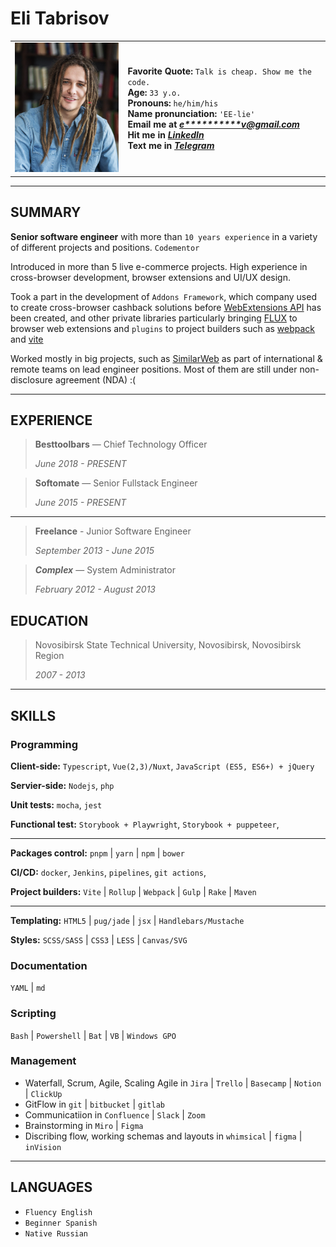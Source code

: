 # Eli Tabrisov 

|                                              |              | 
| ---------------------------------------------|  ----------- |
| ![Profile Photo!](./assets/profile_photo.png "Eli photo") | **Favorite Quote:** `Talk is cheap. Show me the code.` <br> **Age:** `33 y.o.`<br> **Pronouns:** `he/him/his` <br> **Name pronunciation:** `'EE-lie'` <br> **Email me at** ***[e\*\*\*\*\*\*\*\*\*\*v@gmail.com](<mailto:eli.tabrisov@gmail.com>)*** <br> **Hit me in** ***[LinkedIn](https://www.linkedin.com/in/elitab/)*** <br> **Text me in** ***[Telegram](https://t.me/EliTabrisov)***  |

---

## SUMMARY

**Senior software engineer** with more than `10 years experience` in a variety of different projects and positions. `Codementor`  

Introduced in more than 5 live e-commerce projects. High experience in cross-browser development, browser extensions and UI/UX design. 

Took a part in the development of `Addons Framework`, which company used to create cross-browser cashback solutions before [WebExtensions API](https://developer.mozilla.org/en-US/docs/Mozilla/Add-ons/WebExtensions/Browser_support_for_JavaScript_APIs) has been created, and other private libraries particularly bringing [FLUX](https://www.qsstechnosoft.com/blog/how-flux-architecture-used-in-web-development/#:~:text=A%20Flux%20is%20an%20architectural,React%20to%20enhance%20their%20scalability.) to browser web extensions and `plugins` to project builders such as [webpack](https://webpack.js.org/) and [vite](https://vitejs.dev/)  

Worked mostly in big projects, such as [SimilarWeb](https://www.similarweb.com/) as part of international & remote teams on lead engineer positions. Most of them are still under non-disclosure agreement (NDA) :( 

---

## EXPERIENCE

> **Besttoolbars** —  Chief Technology Officer
>
> _June 2018 - PRESENT_

> **Softomate** —  Senior Fullstack Engineer
>
> _June 2015 - PRESENT_

---

> **Freelance** - Junior Software Engineer
>
> _September 2013 - June 2015_

> ***Complex*** — System Administrator
>
> _February 2012 - August 2013_

## EDUCATION

> Novosibirsk State Technical University, Novosibirsk, Novosibirsk Region
> 
> _2007 - 2013_

---

## SKILLS

### Programming

**Client-side:** `Typescript`, `Vue(2,3)/Nuxt`, `JavaScript (ES5, ES6+) + jQuery` 

**Servier-side:** `Nodejs`, `php`

**Unit tests:** `mocha`, `jest`

**Functional test:** `Storybook + Playwright`, `Storybook + puppeteer`, 

---

**Packages control:** `pnpm` | `yarn` | `npm` | `bower` 

**CI/CD:**  `docker`, `Jenkins`, `pipelines`, `git actions`,

**Project builders:**  `Vite` | `Rollup` | `Webpack` | `Gulp` | `Rake` | `Maven` 

---

**Templating:** `HTML5` | `pug/jade` | `jsx` | `Handlebars/Mustache` 

**Styles:** `SCSS/SASS` | `CSS3` | `LESS` | `Canvas/SVG` 


### Documentation

`YAML` | `md`

### Scripting

`Bash` | `Powershell` | `Bat`  | `VB` | `Windows GPO`

### Management

 - Waterfall, Scrum, Agile, Scaling Agile in `Jira` | `Trello` | `Basecamp` | `Notion` | `ClickUp` 
 - GitFlow in `git` | `bitbucket` | `gitlab`
 - Communicatiion in `Confluence` | `Slack` | `Zoom`
 - Brainstorming in `Miro` | `Figma`
 - Discribing flow, working schemas and layouts in `whimsical` | `figma` | `inVision`

---

## LANGUAGES

 - `Fluency English`
 - `Beginner Spanish`
 - `Native Russian`